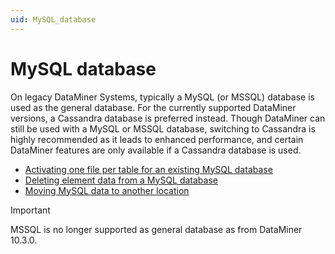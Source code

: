 ```yaml
---
uid: MySQL_database
---
```


# MySQL database

On legacy DataMiner Systems, typically a MySQL (or MSSQL) database is used as the general database. For the currently supported DataMiner versions, a Cassandra database is preferred instead. Though DataMiner can still be used with a MySQL or MSSQL database, switching to Cassandra is highly recommended as it leads to enhanced performance, and certain DataMiner features are only available if a Cassandra database is used.

- [Activating one file per table for an existing MySQL database](xref:Activating_one_file_per_table_for_an_existing_MySQL_database)
- [Deleting element data from a MySQL database](xref:Deleting_element_data_from_a_MySQL_database)
- [Moving MySQL data to another location](xref:Moving_MySQL_data_to_another_location)

> [!IMPORTANT]
> MSSQL is no longer supported as general database as from DataMiner 10.3.0.

